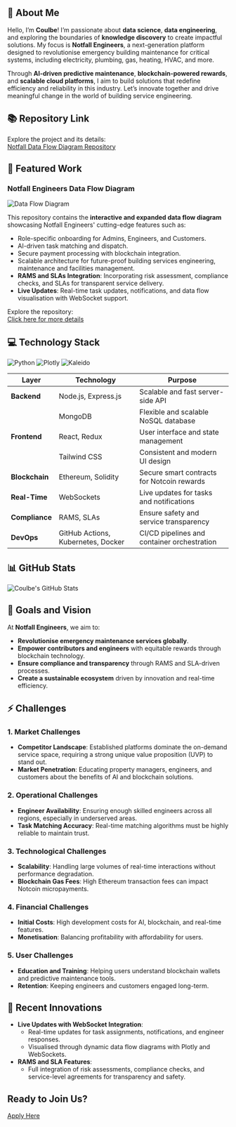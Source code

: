 ## **💫 About Me**

Hello, I’m **Coulbe**! I’m passionate about **data science**, **data engineering**, and exploring the boundaries of **knowledge discovery** to create impactful solutions. My focus is **Notfall Engineers**, a next-generation platform designed to revolutionise emergency building maintenance for critical systems, including electricity, plumbing, gas, heating, HVAC, and more. 

Through **AI-driven predictive maintenance**, **blockchain-powered rewards**, and **scalable cloud platforms**, I aim to build solutions that redefine efficiency and reliability in this industry. Let’s innovate together and drive meaningful change in the world of building service engineering.



## **📚 Repository Link**

Explore the project and its details:  
[Notfall Data Flow Diagram Repository](https://github.com/Coulbe/notfall-data-flow-diagram/blob/main/README.md)



## **🚀 Featured Work**

### **Notfall Engineers Data Flow Diagram**
![Data Flow Diagram](https://github.com/Coulbe/notfall-data-flow-diagram/blob/main/expanded_data_flow_with_onboarding.png?raw=true)

This repository contains the **interactive and expanded data flow diagram** showcasing Notfall Engineers' cutting-edge features such as:
- Role-specific onboarding for Admins, Engineers, and Customers.
- AI-driven task matching and dispatch.
- Secure payment processing with blockchain integration.
- Scalable architecture for future-proof building services engineering, maintenance and facilities management.
- **RAMS and SLAs Integration**: Incorporating risk assessment, compliance checks, and SLAs for transparent service delivery.
- **Live Updates**: Real-time task updates, notifications, and data flow visualisation with WebSocket support.

Explore the repository:  
[Click here for more details](https://github.com/Coulbe/notfall-data-flow-diagram/blob/main/README.md)



## **💻 Technology Stack**

![Python](https://img.shields.io/badge/Python-3.x-blue)
![Plotly](https://img.shields.io/badge/Plotly-Interactive%20Diagrams-orange)
![Kaleido](https://img.shields.io/badge/Kaleido-Image%20Export-brightgreen)

| **Layer**       | **Technology**                         | **Purpose**                               |
|------------------|---------------------------------------|-------------------------------------------|
| **Backend**      | Node.js, Express.js                  | Scalable and fast server-side API         |
|                  | MongoDB                              | Flexible and scalable NoSQL database      |
| **Frontend**     | React, Redux                         | User interface and state management       |
|                  | Tailwind CSS                         | Consistent and modern UI design           |
| **Blockchain**   | Ethereum, Solidity                   | Secure smart contracts for Notcoin rewards |
| **Real-Time**    | WebSockets                           | Live updates for tasks and notifications  |
| **Compliance**   | RAMS, SLAs                           | Ensure safety and service transparency    |
| **DevOps**       | GitHub Actions, Kubernetes, Docker   | CI/CD pipelines and container orchestration |



## **📊 GitHub Stats**

![Coulbe's GitHub Stats](https://github-readme-stats.vercel.app/api?username=Coulbe&show_icons=true&theme=radical)



## **🎯 Goals and Vision**

At **Notfall Engineers**, we aim to:
- **Revolutionise emergency maintenance services globally**.
- **Empower contributors and engineers** with equitable rewards through blockchain technology.
- **Ensure compliance and transparency** through RAMS and SLA-driven processes.
- **Create a sustainable ecosystem** driven by innovation and real-time efficiency.



## **⚡ Challenges**

### **1. Market Challenges**
- **Competitor Landscape**: Established platforms dominate the on-demand service space, requiring a strong unique value proposition (UVP) to stand out.
- **Market Penetration**: Educating property managers, engineers, and customers about the benefits of AI and blockchain solutions.

### **2. Operational Challenges**
- **Engineer Availability**: Ensuring enough skilled engineers across all regions, especially in underserved areas.
- **Task Matching Accuracy**: Real-time matching algorithms must be highly reliable to maintain trust.

### **3. Technological Challenges**
- **Scalability**: Handling large volumes of real-time interactions without performance degradation.
- **Blockchain Gas Fees**: High Ethereum transaction fees can impact Notcoin micropayments.

### **4. Financial Challenges**
- **Initial Costs**: High development costs for AI, blockchain, and real-time features.
- **Monetisation**: Balancing profitability with affordability for users.

### **5. User Challenges**
- **Education and Training**: Helping users understand blockchain wallets and predictive maintenance tools.
- **Retention**: Keeping engineers and customers engaged long-term.



## **🔧 Recent Innovations**

- **Live Updates with WebSocket Integration**:
  - Real-time updates for task assignments, notifications, and engineer responses.
  - Visualised through dynamic data flow diagrams with Plotly and WebSockets.
- **RAMS and SLA Features**:
  - Full integration of risk assessments, compliance checks, and service-level agreements for transparency and safety.



## **Ready to Join Us?**
[Apply Here](https://github.com/Coulbe/notfall-data-flow-diagram)

